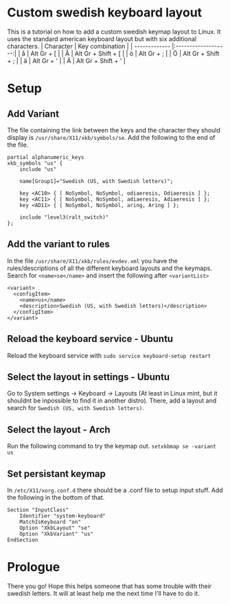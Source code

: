# Custom swedish keyboard layout
This is a tutorial on how to add a custom swedish keymap layout to Linux. It uses the standard american keyboard layout but with six additional characters.
| Character     | Key combination     |
| ------------- |:-------------------:|
| å             | Alt Gr + [          |
| Å             | Alt Gr + Shift + [  |
| ö             | Alt Gr + ;          |
| Ö             | Alt Gr + Shift + ;  |
| ä             | Alt Gr + '          |
| Ä             | Alt Gr + Shift + '  |

# Setup
## Add Variant
The file containing the link between the keys and the character they should display is `/usr/share/X11/xkb/symbols/se`. Add the following to the end of the file.
```
partial alphanumeric_keys
xkb_symbols "us" {
    include "us"

    name[Group1]="Swedish (US, with Swedish letters)";

    key <AC10> { [ NoSymbol, NoSymbol, odiaeresis, Odiaeresis ] };
    key <AC11> { [ NoSymbol, NoSymbol, adiaeresis, Adiaeresis ] };
    key <AD11> { [ NoSymbol, NoSymbol, aring, Aring ] };

    include "level3(ralt_switch)"
};
```
## Add the variant to rules
In the file `/usr/share/X11/xkb/rules/evdev.xml` you have the rules/descriptions of all the different keyboard layouts and the keymaps. Search for `<name>se</name>` and insert the following after `<variantList>`
```
<variant>
  <configItem>
    <name>us</name>
    <description>Swedish (US, with Swedish letters)</description>
  </configItem>
</variant>
```

## Reload the keyboard service - Ubuntu
Reload the keyboard service with `sudo service keyboard-setup restart`

## Select the layout in settings - Ubuntu
Go to System settings &rarr; Keyboard &rarr; Layouts (At least in Linux mint, but it shouldnt be inpossible to find it in another distro). There, add a layout and search for `Swedish (US, with Swedish letters)`.

## Select the layout - Arch
Run the following command to try the keymap out.
```setxkbmap se -variant us```

## Set persistant keymap
In ``/etc/X11/xorg.conf.d`` there should be a .conf file to setup input stuff. Add the following in the bottom of that.
```
Section "InputClass"
    Identifier "system-keyboard"
    MatchIsKeyboard "on"
    Option "XkbLayout" "se"
    Option "XkbVariant" "us"
EndSection
```

# Prologue
There you go! Hope this helps someone that has some trouble with their swedish letters. It will at least help me the next time I'll have to do it.
